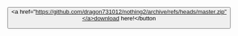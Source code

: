 <button><a href="https://github.com/dragon731012/nothing2/archive/refs/heads/master.zip"</a>download here!</button
